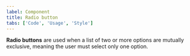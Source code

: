 ```yaml
---
label: Component
title: Radio button
tabs: ['Code', 'Usage', 'Style']
---
```


<page-intro>**Radio buttons** are used when a list of two or more options are mutually exclusive, meaning the user must select only one option.</page-intro>

<component
    name="Radio button"
    component="radio-button"
    variation="radio-button"
    codepen="YErXNB"
    hasAngularVersion="true"
    hasReactVersion="true"
    hasVueVersion="RadioButton"
    >
</component>
<component-docs component="radio-button"></component-docs>
